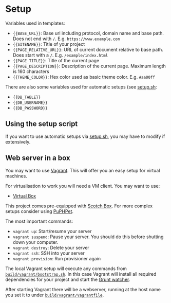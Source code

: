 Setup
=====

Variables used in templates:

* `{{BASE_URL}}`: Base url including protocol, domain name and base path. Does not end with `/`. E.g. `https://www.example.com`
* `{{SITENAME}}`: Title of your project
* `{{PAGE_RELATIVE_URL}}`: URL of current document relative to base path. Does start with a `/`. E.g. `/example/index.html`
* `{{PAGE_TITLE}}`: Title of the current page
* `{{PAGE_DESCRIPTION}}`: Description of the current page. Maximum length is 160 characters
* `{{THEME_COLOR}}`: Hex color used as basic theme color. E.g. `#aa00ff`

There are also some variables used for automatic setups (see [setup.sh](../../build/setup.sh):

* `{{DB_TABLE}}`
* `{{DB_USERNAME}}`
* `{{DB_PASSWORD}}`

Using the setup script
----------------------

If you want to use automatic setups via [setup.sh](../../build/setup.sh), you may have to modify if extensively.

Web server in a box
--------------------

You may want to use [Vagrant](https://www.vagrantup.com/). This will offer you an easy setup for virtual machines.

For virtualisation to work you will need a VM client. You may want to use:

* [Virtual Box](https://www.virtualbox.org/)

This project comes pre-equipped with [Scotch Box](https://box.scotch.io/). For more complex setups consider using [PuPHPet](https://puphpet.com/).

The most important commands:

* `vagrant up`: Start/resume your server
* `vagrant suspend`: Pause your server. You should do this before shutting down your computer.
* `vagrant destroy`: Delete your server
* `vagrant ssh`: SSH into your server
* `vagrant provision`: Run provisioner again

The local Vagrant setup will execute any commands from [`build/vagrant/bootstrap.sh`](../../build/vagrant/bootstrap.sh). In this case Vagrant will install all required dependencies for your project and start the [Grunt watcher](grunt.md).

After starting Vagrant there will be a webserver, running at the host name you set it to under [`build/vagrant/Vagrantfile`](../../build/vagrant/Vagrantfile).

